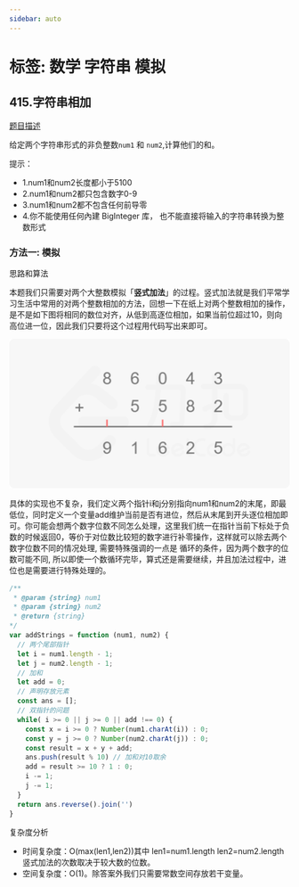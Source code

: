 ```yaml
---
sidebar: auto
---
```


# 标签: 数学 字符串 模拟

## 415.字符串相加

[题目描述](https://leetcode-cn.com/problems/add-strings/)

给定两个字符串形式的非负整数`num1` 和 `num2`,计算他们的和。

提示：
  - 1.num1和num2长度都小于5100
  - 2.num1和num2都只包含数字0-9
  - 3.num1和num2都不包含任何前导零
  - 4.你不能使用任何內建 BigInteger 库， 也不能直接将输入的字符串转换为整数形式


### 方法一: 模拟

思路和算法

本题我们只需要对两个大整数模拟「**竖式加法**」的过程。竖式加法就是我们平常学习生活中常用的对两个整数相加的方法，回想一下在纸上对两个整数相加的操作，是不是如下图将相同的数位对齐，从低到高逐位相加，如果当前位超过10，则向高位进一位，因此我们只要将这个过程用代码写出来即可。

![竖式加法](../../images/leetcode/415/01.png)

具体的实现也不复杂，我们定义两个指针i和j分别指向num1和num2的末尾，即最低位，同时定义一个变量add维护当前是否有进位，然后从末尾到开头逐位相加即可。你可能会想两个数字位数不同怎么处理，这里我们统一在指针当前下标处于负数的时候返回0，等价于对位数比较短的数字进行补零操作，这样就可以除去两个数字位数不同的情况处理, 需要特殊强调的一点是 循环的条件，因为两个数字的位数可能不同, 所以即使一个数循环完毕，算式还是需要继续，并且加法过程中，进位也是需要进行特殊处理的。

```js
/**
 * @param {string} num1
 * @param {string} num2
 * @return {string}
*/
var addStrings = function (num1, num2) {
  // 两个尾部指针
  let i = num1.length - 1;
  let j = num2.length - 1;
  // 加和
  let add = 0;
  // 声明存放元素
  const ans = [];
  // 双指针的问题
  while( i >= 0 || j >= 0 || add !== 0) {
    const x = i >= 0 ? Number(num1.charAt(i)) : 0;
    const y = j >= 0 ? Number(num2.charAt(j)) : 0;
    const result = x + y + add;
    ans.push(result % 10) // 加和对10取余
    add = result >= 10 ? 1 : 0;
    i -= 1;
    j -= 1;
  }
  return ans.reverse().join('')
}
```

复杂度分析
- 时间复杂度：O(max⁡(len1,len2))其中 len1=num1.length len2=num2.length竖式加法的次数取决于较大数的位数。
- 空间复杂度：O(1)。除答案外我们只需要常数空间存放若干变量。


